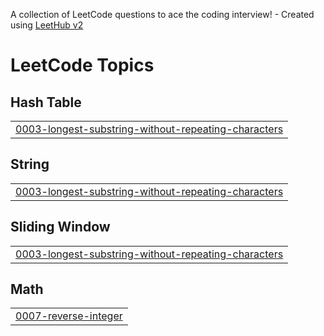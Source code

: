 A collection of LeetCode questions to ace the coding interview! - Created using [LeetHub v2](https://github.com/arunbhardwaj/LeetHub-2.0)
<!---LeetCode Topics Start-->
# LeetCode Topics
## Hash Table
|  |
| ------- |
| [0003-longest-substring-without-repeating-characters](https://github.com/SWETHA8685/Leetcode-/tree/master/0003-longest-substring-without-repeating-characters) |
## String
|  |
| ------- |
| [0003-longest-substring-without-repeating-characters](https://github.com/SWETHA8685/Leetcode-/tree/master/0003-longest-substring-without-repeating-characters) |
## Sliding Window
|  |
| ------- |
| [0003-longest-substring-without-repeating-characters](https://github.com/SWETHA8685/Leetcode-/tree/master/0003-longest-substring-without-repeating-characters) |
## Math
|  |
| ------- |
| [0007-reverse-integer](https://github.com/SWETHA8685/Leetcode-/tree/master/0007-reverse-integer) |
<!---LeetCode Topics End-->